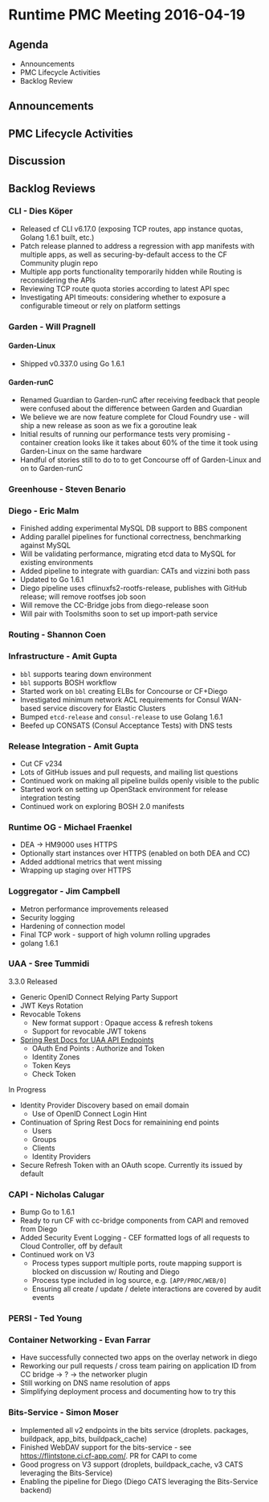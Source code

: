 # Runtime PMC Meeting 2016-04-19

## Agenda
* Announcements
* PMC Lifecycle Activities
* Backlog Review

## Announcements


## PMC Lifecycle Activities


## Discussion


## Backlog Reviews

### CLI - Dies Köper
- Released cf CLI v6.17.0 (exposing TCP routes, app instance quotas, Golang 1.6.1 built, etc.)
- Patch release planned to address a regression with app manifests with multiple apps, as well as securing-by-default access to the CF Community plugin repo
- Multiple app ports functionality temporarily hidden while Routing is reconsidering the APIs
- Reviewing TCP route quota stories according to latest API spec
- Investigating API timeouts: considering whether to exposure a configurable timeout or rely on platform settings

### Garden - Will Pragnell

#### Garden-Linux

- Shipped v0.337.0 using Go 1.6.1

#### Garden-runC

- Renamed Guardian to Garden-runC after receiving feedback that people were confused about the difference between Garden and Guardian
- We believe we are now feature complete for Cloud Foundry use - will ship a new release as soon as we fix a goroutine leak
- Initial results of running our performance tests very promising - container creation looks like it takes about 60% of the time it took using Garden-Linux on the same hardware
- Handful of stories still to do to to get Concourse off of Garden-Linux and on to Garden-runC

### Greenhouse - Steven Benario

### Diego - Eric Malm

- Finished adding experimental MySQL DB support to BBS component
- Adding parallel pipelines for functional correctness, benchmarking against MySQL
- Will be validating performance, migrating etcd data to MySQL for existing environments
- Added pipeline to integrate with guardian: CATs and vizzini both pass
- Updated to Go 1.6.1
- Diego pipeline uses cflinuxfs2-rootfs-release, publishes with GitHub release; will remove rootfses job soon
- Will remove the CC-Bridge jobs from diego-release soon
- Will pair with Toolsmiths soon to set up import-path service


### Routing - Shannon Coen

### Infrastructure - Amit Gupta

- `bbl` supports tearing down environment
- `bbl` supports BOSH workflow
- Started work on `bbl` creating ELBs for Concourse or CF+Diego
- Investigated minimum network ACL requirements for Consul WAN-based service discovery for Elastic Clusters
- Bumped `etcd-release` and `consul-release` to use Golang 1.6.1
- Beefed up CONSATS (Consul Acceptance Tests) with DNS tests

### Release Integration - Amit Gupta

- Cut CF v234
- Lots of GitHub issues and pull requests, and mailing list questions
- Continued work on making all pipeline builds openly visible to the public
- Started work on setting up OpenStack environment for release integration testing
- Continued work on exploring BOSH 2.0 manifests

### Runtime OG - Michael Fraenkel
- DEA -> HM9000 uses HTTPS
- Optionally start instances over HTTPS (enabled on both DEA and CC)
- Added addtional metrics that went missing
- Wrapping up staging over HTTPS

### Loggregator - Jim Campbell
- Metron performance improvements released
- Security logging
- Hardening of connection model
- Final TCP work - support of high volumn rolling upgrades
- golang 1.6.1

### UAA - Sree Tummidi

3.3.0 Released
- Generic OpenID Connect Relying Party Support
- JWT Keys Rotation
- Revocable Tokens  
  - New format support : Opaque access & refresh tokens
  - Support for revocable JWT tokens
- [Spring Rest Docs for UAA API Endpoints](http://docs.cloudfoundry.com/uaa/)
  - OAuth End Points : Authorize and Token
  - Identity Zones
  - Token Keys
  - Check Token

In Progress
- Identity Provider Discovery based on email domain
  - Use of OpenID Connect Login Hint
- Continuation of Spring Rest Docs for remainining end points
  - Users
  - Groups
  - Clients
  - Identity Providers
- Secure Refresh Token with an OAuth scope. Currently its issued by default


### CAPI - Nicholas Calugar
- Bump Go to 1.6.1
- Ready to run CF with cc-bridge components from CAPI and removed from Diego
- Added Security Event Logging - CEF formatted logs of all requests to Cloud Controller, off by default
- Continued work on V3
  - Process types support multiple ports, route mapping support is blocked on discussion w/ Routing and Diego
  - Process type included in log source, e.g. `[APP/PROC/WEB/0]`
  - Ensuring all create / update / delete interactions are covered by audit events

### PERSI - Ted Young

### Container Networking - Evan Farrar
- Have successfully connected two apps on the overlay network in diego
- Reworking our pull requests / cross team pairing on application ID from CC bridge -> ? -> the networker plugin
- Still working on DNS name resolution of apps
- Simplifying deployment process and documenting how to try this

### Bits-Service - Simon Moser

- Implemented all v2 endpoints in the bits service (droplets. packages, buildpack, app_bits, buildpack_cache)
- Finished WebDAV support for the bits-service - see https://flintstone.ci.cf-app.com/. PR for CAPI to come 
- Good progress on V3 support (droplets, buildpack_cache, v3 CATS leveraging the Bits-Service) 
- Enabling the pipeline for Diego (Diego CATS leveraging the Bits-Service backend)


